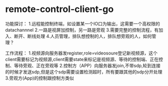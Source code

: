# remote-control-client-go
功能探讨：
1.远程能控制终端，如设置某一个IO口为输出，这需要一个高权限的datachannnel
2.一路是视屏加控制，另一路是旁观
3.需要完整的控制流程，有加入、断开、断线处理
4.人员管理，排队想控制的人，排队想旁观的人，如何管理？


工作流程：
1.视频源向服务器发register,role=videosoure登记新视频源，这个client需要标记为视频源,client需要state来标记是视频源、等待的控制端、正在控制、等待旁观、正在旁观等
2.控制方（APP）向服务器发join,不带sdp,轮到连接的时候才发送sdp,但是这个sdp需要设置检测超时，所有要跟其他的sdp分开处理
3.旁观方(App)的控制跟控制方类似


